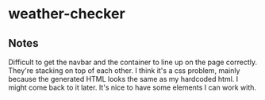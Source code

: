 # weather-checker

## Notes
Difficult to get the navbar and the container to line up on the page correctly. They're stacking on top of each other. I think it's a css problem, mainly because the generated HTML looks the same as my hardcoded html. I might come back to it later. It's nice to have some elements I can work with. 
